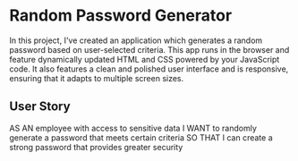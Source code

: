 # Random Password Generator

In this project, I've created an application which generates a random password based on user-selected criteria. This app runs in the browser and feature dynamically updated HTML and CSS powered by your JavaScript code. It also features a clean and polished user interface and is responsive, ensuring that it adapts to multiple screen sizes.


## User Story

AS AN employee with access to sensitive data
I WANT to randomly generate a password that meets certain criteria
SO THAT I can create a strong password that provides greater security


